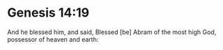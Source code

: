 # Genesis 14:19

And he blessed him, and said, Blessed [be] Abram of the most high God, possessor of heaven and earth: